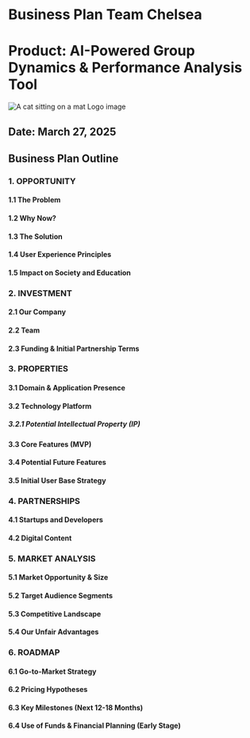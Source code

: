 # **Business Plan Team Chelsea**
# **Product:** AI-Powered Group Dynamics & Performance Analysis Tool
![A cat sitting on a mat](https://typli.ai/_next/image?url=%2Fai-text-generator.png&w=1200&q=75)
Logo image
## **Date:** March 27, 2025



## **Business Plan Outline** 
 
### 1. **OPPORTUNITY** 
#### 1.1 The Problem 
#### 1.2 Why Now? 
#### 1.3 The Solution 
#### 1.4 User Experience Principles 
#### 1.5 Impact on Society and Education

### 2. **INVESTMENT**  
#### 2.1 Our Company  
#### 2.2 Team  
#### 2.3 Funding & Initial Partnership Terms  

### 3. **PROPERTIES**  
#### 3.1 Domain & Application Presence  
#### 3.2 Technology Platform  
##### 3.2.1 Potential Intellectual Property (IP)  
#### 3.3 Core Features (MVP)  
#### 3.4 Potential Future Features  
#### 3.5 Initial User Base Strategy  

### 4. **PARTNERSHIPS**  
#### 4.1 Startups and Developers  
#### 4.2 Digital Content  

### 5. **MARKET ANALYSIS**  
#### 5.1 Market Opportunity & Size  
#### 5.2 Target Audience Segments  
#### 5.3 Competitive Landscape  
#### 5.4 Our Unfair Advantages  

### 6. **ROADMAP**  
#### 6.1 Go-to-Market Strategy  
#### 6.2 Pricing Hypotheses  
#### 6.3 Key Milestones (Next 12-18 Months)  
#### 6.4 Use of Funds & Financial Planning (Early Stage)  